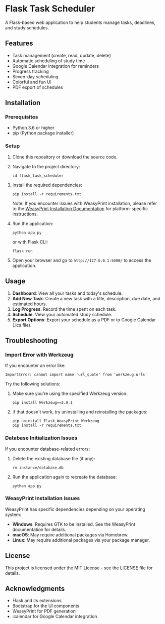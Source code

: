 # Flask Task Scheduler

A Flask-based web application to help students manage tasks, deadlines, and study schedules.

## Features

- Task management (create, read, update, delete)
- Automatic scheduling of study time
- Google Calendar integration for reminders
- Progress tracking
- Seven-day scheduling
- Colorful and fun UI
- PDF export of schedules

## Installation

### Prerequisites

- Python 3.6 or higher
- pip (Python package installer)

### Setup

1. Clone this repository or download the source code.

2. Navigate to the project directory:
   ```
   cd flask_task_scheduler
   ```

3. Install the required dependencies:
   ```
   pip install -r requirements.txt
   ```

   Note: If you encounter issues with WeasyPrint installation, please refer to the 
   [WeasyPrint Installation Documentation](https://doc.courtbouillon.org/weasyprint/stable/first_steps.html#installation)
   for platform-specific instructions.

4. Run the application:
   ```
   python app.py
   ```
   
   or with Flask CLI:
   ```
   flask run
   ```

5. Open your browser and go to `http://127.0.0.1:5000/` to access the application.

## Usage

1. **Dashboard**: View all your tasks and today's schedule.
2. **Add New Task**: Create a new task with a title, description, due date, and estimated hours.
3. **Log Progress**: Record the time spent on each task.
4. **Schedule**: View your automated study schedule.
5. **Export Options**: Export your schedule as a PDF or to Google Calendar (.ics file).

## Troubleshooting

### Import Error with Werkzeug

If you encounter an error like:
```
ImportError: cannot import name 'url_quote' from 'werkzeug.urls'
```

Try the following solutions:

1. Make sure you're using the specified Werkzeug version:
   ```
   pip install Werkzeug==2.0.1
   ```

2. If that doesn't work, try uninstalling and reinstalling the packages:
   ```
   pip uninstall Flask WeasyPrint Werkzeug
   pip install -r requirements.txt
   ```

### Database Initialization Issues

If you encounter database-related errors:

1. Delete the existing database file (if any):
   ```
   rm instance/database.db
   ```

2. Run the application again to recreate the database:
   ```
   python app.py
   ```

### WeasyPrint Installation Issues

WeasyPrint has specific dependencies depending on your operating system:

- **Windows**: Requires GTK to be installed. See the WeasyPrint documentation for details.
- **macOS**: May require additional packages via Homebrew.
- **Linux**: May require additional packages via your package manager.

## License

This project is licensed under the MIT License - see the LICENSE file for details.

## Acknowledgments

- Flask and its extensions
- Bootstrap for the UI components
- WeasyPrint for PDF generation
- icalendar for Google Calendar integration